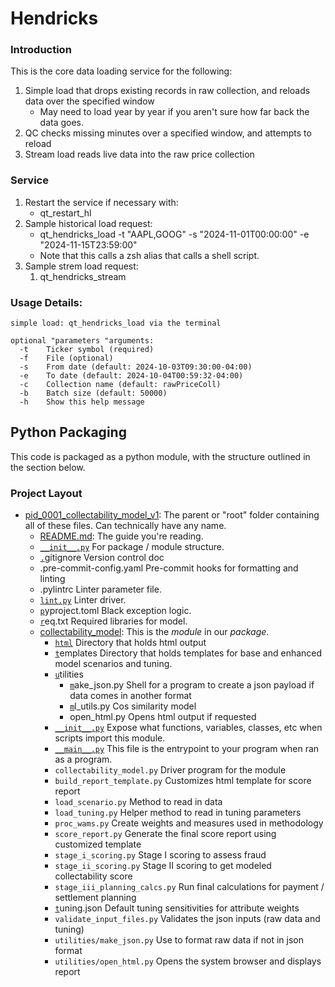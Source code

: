 # Hendricks

### Introduction

This is the core data loading service for the following:

1. Simple load that drops existing records in raw collection, and reloads data over the specified window
   * May need to load year by year if you aren't sure how far back the data goes.
2. QC checks missing minutes over a specified window, and attempts to reload
3. Stream load reads live data into the raw price collection

### Service

1. Restart the service if necessary with:
   * qt_restart_hl
2. Sample historical load request:
   * qt_hendricks_load -t "AAPL,GOOG" -s "2024-11-01T00:00:00" -e "2024-11-15T23:59:00"
   * Note that this calls a zsh alias that calls a shell script.
3. Sample strem load request:
   1. qt_hendricks_stream

### Usage Details:

```commandline
simple load: qt_hendricks_load via the terminal
  
optional "parameters "arguments:
  -t    Ticker symbol (required)
  -f    File (optional)
  -s    From date (default: 2024-10-03T09:30:00-04:00)
  -e    To date (default: 2024-10-04T00:59:32-04:00)
  -c    Collection name (default: rawPriceColl)
  -b    Batch size (default: 50000)
  -h    Show this help message
```

## Python Packaging

This code is packaged as a python module, with the structure outlined in the section below.

### Project Layout

* [pid_0001_collectability_model_v1](collectability_model): The parent or "root" folder containing all of these files. Can technically have any name.
  * [README.md](README.md):
    The guide you're reading.
  * [`__init__.py`](lab1/__init__.py)
    For package / module structure.
  * [`.`](lab1/__init__.py)gitignore
    Version control doc
  * .pre-commit-config.yaml
    Pre-commit hooks for formatting and linting
  * .pylintrc
    Linter parameter file.
  * [`lint.py`](lab1/__init__.py)
    Linter driver.
  * [`p`](lab1/__init__.py)yproject.toml
    Black exception logic.
  * [`r`](lab1/__init__.py)eq.txt
    Required libraries for model.
  * [collectability_model](.): This is the *module* in our *package*.
    * [`html`](lab1/__init__.py)
      Directory that holds html output
    * [`t`](lab1/__init__.py)emplates
      Directory that holds templates for base and enhanced model scenarios and tuning.
    * [`u`](lab1/__init__.py)tilities
      * [`m`](lab1/__init__.py)ake_json.py
        Shell for a program to create a json payload if data comes in another format
      * [`m`](lab1/__init__.py)l_utils.py
        Cos similarity model
      * open_html.py
        Opens html output if requested
    * [`__init__.py`](lab1/__init__.py)
      Expose what functions, variables, classes, etc when scripts import this module.
    * [`__main__.py`](lab1/__main__.py)
      This file is the entrypoint to your program when ran as a program.
    * `collectability_model.py`
      Driver program for the module
    * `build_report_template.py`
      Customizes html template for score report
    * `load_scenario.py`
      Method to read in data
    * `load_tuning.py`
      Helper method to read in tuning parameters
    * `proc_wams.py`
      Create weights and measures used in methodology
    * `score_report.py`
      Generate the final score report using customized template
    * `stage_i_scoring.py`
      Stage I scoring to assess fraud
    * `stage_ii_scoring.py`
      Stage II scoring to get modeled collectability score
    * `stage_iii_planning_calcs.py`
      Run final calculations for payment / settlement planning
    * [`t`](lab1/__init__.py)uning.json
      Default tuning sensitivities for attribute weights
    * `validate_input_files.py`
      Validates the json inputs (raw data and tuning)
    * `utilities/make_json.py`
      Use to format raw data if not in json format
    * `utilities/open_html.py`
      Opens the system browser and displays report
